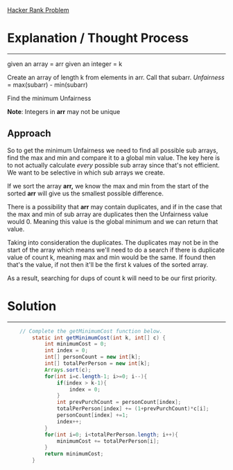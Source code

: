 [Hacker Rank Problem](https://www.hackerrank.com/challenges/angry-children/problem?h_l=interview&playlist_slugs%5B%5D=interview-preparation-kit&playlist_slugs%5B%5D=greedy-algorithms)

# Explanation / Thought Process

---

given an array = arr
given an integer = k

Create an array of length k from elements in arr. Call that subarr.
*Unfairness* = max(subarr) - min(subarr)

Find the minimum Unfairness

**Note**: Integers in **arr** may not be unique

## Approach

So to get the minimum Unfairness we need to find all possible sub arrays, find the max and min and compare it to a global min value. The key here is to not actually calculate *every* possible sub array since that's not efficient. We want to be selective in which sub arrays we create. 

If we sort the array **arr,** we know the max and min from the start of the sorted **arr** will give us the smallest possible difference. 

There is a possibility that **arr** may contain duplicates, and if in the case that the max and min of sub array are duplicates then the Unfairness value would 0. Meaning this value is the global minimum and we can return that value. 

Taking into consideration the duplicates. The duplicates may not be in the start of the array which means we'll need to do a search if there is duplicate value of count k, meaning max and min would be the same. If found then that's the value, if not then it'll be the first k values of the sorted array.

As a result, searching for dups of count k will need to be our first priority. 

# Solution
---
```java
    // Complete the getMinimumCost function below.
        static int getMinimumCost(int k, int[] c) {
            int minimumCost = 0;
            int index = 0;
            int[] personCount = new int[k];
            int[] totalPerPerson = new int[k];
            Arrays.sort(c);
            for(int i=c.length-1; i>=0; i--){
                if(index > k-1){
                    index = 0;
                }
                int prevPurchCount = personCount[index];
                totalPerPerson[index] += (1+prevPurchCount)*c[i];
                personCount[index] +=1;
                index++;
            }
            for(int i=0; i<totalPerPerson.length; i++){
                minimumCost += totalPerPerson[i];
            }
            return minimumCost;
        }
```